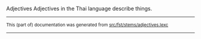 Adjectives
Adjectives in the Thai language describe things.

* * *

<small>This (part of) documentation was generated from [src/fst/stems/adjectives.lexc](https://github.com/giellalt/lang-tha/blob/main/src/fst/stems/adjectives.lexc)</small>

---

